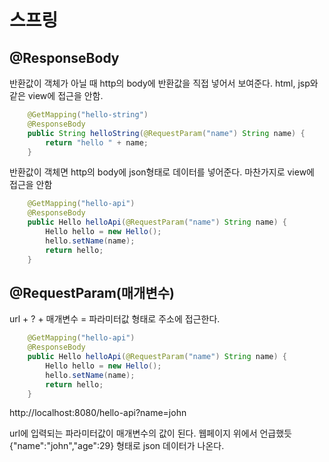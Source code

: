 # 스프링

## @ResponseBody
반환값이 객체가 아닐 때 http의 body에 반환값을 직접 넣어서 보여준다.
html, jsp와 같은 view에 접근을 안함.
```java
    @GetMapping("hello-string")
    @ResponseBody
    public String helloString(@RequestParam("name") String name) {
        return "hello " + name;
    }
```

반환값이 객체면 http의 body에 json형태로 데이터를 넣어준다.
마찬가지로 view에 접근을 안함
```java
    @GetMapping("hello-api")
    @ResponseBody
    public Hello helloApi(@RequestParam("name") String name) {
        Hello hello = new Hello();
        hello.setName(name);
        return hello;
    }
```

## @RequestParam(매개변수)
url + ? + 매개변수 = 파라미터값 형태로 주소에 접근한다.
```java
    @GetMapping("hello-api")
    @ResponseBody
    public Hello helloApi(@RequestParam("name") String name) {
        Hello hello = new Hello();
        hello.setName(name);
        return hello;
    }
```
http://localhost:8080/hello-api?name=john

url에 입력되는 파라미터값이 매개변수의 값이 된다.
웹페이지 위에서 언급했듯 {"name":"john","age":29} 형태로 json 데이터가 나온다.